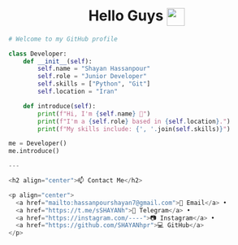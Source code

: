 <h1 align="center">
  Hello Guys 
  <img src="https://media.giphy.com/media/hvRJCLFzcasrR4ia7z/giphy.gif" width="35px" style="vertical-align: middle;"/>
</h1>

```python
# Welcome to my GitHub profile

class Developer:
    def __init__(self):
        self.name = "Shayan Hassanpour"
        self.role = "Junior Developer"
        self.skills = ["Python", "Git"]
        self.location = "Iran"

    def introduce(self):
        print(f"Hi, I'm {self.name} 👋")
        print(f"I'm a {self.role} based in {self.location}.")
        print(f"My skills include: {', '.join(self.skills)}")

me = Developer()
me.introduce()

---

<h2 align="center">📫 Contact Me</h2>

<p align="center">
  <a href="mailto:hassanpourshayan7@gmail.com">📧 Email</a> •
  <a href="https://t.me/sSHAYANh">💬 Telegram</a> •
  <a href="https://instagram.com/----">📷 Instagram</a> •
  <a href="https://github.com/SHAYANhpr">💻 GitHub</a>
</p>
